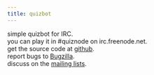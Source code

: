 ```yaml
---
title: quizbot
---
```


simple quizbot for IRC.  
you can play it in #quiznode on irc.freenode.net.  
get the source code at [github](https://github.com/plaimi/q/).  
report bugs to [Bugzilla](https://secure.plaimi.net/bugs).  
discuss on the [mailing lists](https://secure.plaimi.net/mailing.php).
